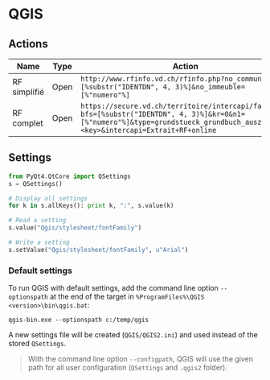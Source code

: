 QGIS
====

Actions
-------

| Name         | Type | Action |
| ------------ | ---- | ------ |
| RF simplifié | Open | ```http://www.rfinfo.vd.ch/rfinfo.php?no_commune=[%substr("IDENTDN", 4, 3)%]&no_immeuble=[%"numero"%]``` |
| RF complet   | Open | ```https://secure.vd.ch/territoire/intercapi/faces?bfs=[%substr("IDENTDN", 4, 3)%]&kr=0&n1=[%"numero"%]&type=grundstueck_grundbuch_auszug&sec=<key>&intercapi=Extrait+RF+online``` |

Settings
--------

```python
from PyQt4.QtCore import QSettings
s = QSettings()

# Display all settings
for k in s.allKeys(): print k, ":", s.value(k)

# Read a setting
s.value("Qgis/stylesheet/fontFamily")

# Write a setting
s.setValue("Qgis/stylesheet/fontFamily", u"Arial")
```

### Default settings

To run QGIS with default settings, add the command line option `--optionspath` at the end of the target in `%ProgramFiles%\QGIS <version>\bin\qgis.bat`:

```batchfile
qgis-bin.exe --optionspath c:/temp/qgis
```

A new settings file will be created (`QGIS/QGIS2.ini`) and used instead of the stored `QSettings`.

> With the command line option `--configpath`, QGIS will use the given path for all user configuration (`QSettings` and `.qgis2` folder).
